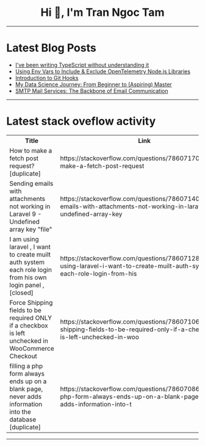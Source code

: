 <h1 align="center">Hi 👋, I'm Tran Ngoc Tam</h1>

---

# Latest Blog Posts 
<!-- BLOG-POST-LIST:START -->
- [I&#39;ve been writing TypeScript without understanding it](https://dev.to/wasp/ive-been-writing-typescript-without-understanding-it-5ef4)
- [Using Env Vars to Include &amp; Exclude OpenTelemetry Node.js Libraries](https://dev.to/kubeshop/using-env-vars-to-include-exclude-opentelemetry-nodejs-libraries-6ke)
- [Introduction to Git Hooks](https://dev.to/codeparrot/introduction-to-git-hooks-3gig)
- [My Data Science Journey: From Beginner to &lpar;Aspiring&rpar; Master](https://dev.to/fizza_c3e734ee2a307cf35e5/my-data-science-journey-from-beginner-to-aspiring-maste-471k)
- [SMTP Mail Services: The Backbone of Email Communication](https://dev.to/brettjhonson01/smtp-mail-services-the-backbone-of-email-communication-176p)
<!-- BLOG-POST-LIST:END -->

---

# Latest stack oveflow activity
<table>
  <tr><th>Title</th><th>Link</th></tr>
  <!-- STACKOVERFLOW:START --><tr><td>How to make a fetch post request? [duplicate]</td><td>https://stackoverflow.com/questions/78607170/how-to-make-a-fetch-post-request</td></tr><tr><td>Sending emails with attachments not working in Laravel 9 - Undefined array key &quot;file&quot;</td><td>https://stackoverflow.com/questions/78607140/sending-emails-with-attachments-not-working-in-laravel-9-undefined-array-key</td></tr><tr><td>I am using laravel , I want to create muilt auth system each role login from his own login panel , [closed]</td><td>https://stackoverflow.com/questions/78607128/i-am-using-laravel-i-want-to-create-muilt-auth-system-each-role-login-from-his</td></tr><tr><td>Force Shipping fields to be required ONLY if a checkbox is left unchecked in WooCommerce Checkout</td><td>https://stackoverflow.com/questions/78607106/force-shipping-fields-to-be-required-only-if-a-checkbox-is-left-unchecked-in-woo</td></tr><tr><td>filling a php form always ends up on a blank page, never adds information into the database [duplicate]</td><td>https://stackoverflow.com/questions/78607086/filling-a-php-form-always-ends-up-on-a-blank-page-never-adds-information-into-t</td></tr><!-- STACKOVERFLOW:END -->
</table>

---


